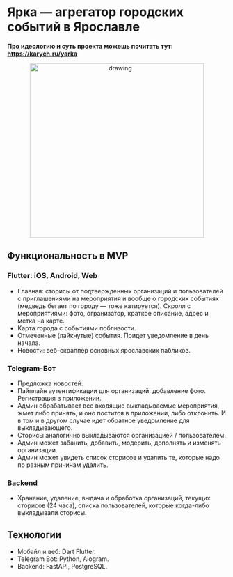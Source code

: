 # Ярка — агрегатор городских событий в Ярославле

**Про идеологию и суть проекта можешь почитать тут: https://karych.ru/yarka**

<p align="center"><img src="https://user-images.githubusercontent.com/62261985/184511886-ca1f7712-a1cd-4015-8afb-3e0ea1edc10f.png" alt="drawing" width="400"/></p>

## Функциональность в MVP

### Flutter: iOS, Android, Web

- Главная: сторисы от подтвержденных организаций и пользователей с приглашениями на мероприятия и вообще о городских событиях (медведь бегает по городу — тоже катируется). Скролл с мероприятиями: фото, огранизатор, краткое описание, адрес и метка на карте.
- Карта города с событиями поблизости. 
- Отмеченные (лайкнутые) события. Придет уведомление в день начала.
- Новости: веб-скраппер основных ярославских пабликов.

### Telegram-Бот

- Предложка новостей.
- Пайплайн аутентификации для организаций: добавление фото. Регистрация в приложении. 
- Админ обрабатывает все входящие выкладываемые мероприятия, жмет либо принять, и оно постится в приложении, либо отклонить. И в том и в другом случае идет обратное уведомление для выкладывающего.
- Сторисы аналогично выкладываются организацией / пользователем.
- Админ может забанить, добавить, модерить, дополнять и изменять организации. 
- Админ может увидеть список сторисов и удалить те, которые надо по разным причинам удалить.

### Backend

- Хранение, удаление, выдача и обработка организаций, текущих сторисов (24 часа),  списка пользователей, которые когда-либо выкладывали сторисы.



## Технологии

- Мобайл и веб: Dart Flutter.
- Telegram Bot: Python, Aiogram.
- Backend: FastAPI, PostgreSQL.
